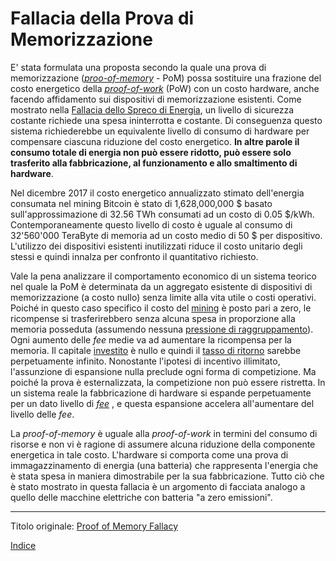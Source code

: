 # Fallacia della Prova di Memorizzazione



E' stata formulata una proposta secondo la quale una prova di memorizzazione ([_proo-of-memory_](https://eprint.iacr.org/2017/893.pdf) - PoM) possa sostituire una frazione del costo energetico della [_proof-of-work_](ch101-glossary.md#prova) (PoW) con un costo hardware, anche facendo affidamento sui dispositivi di memorizzazione esistenti. Come mostrato nella [Fallacia dello Spreco di Energia](ch053-energy-waste-fallacy.md), un livello di sicurezza costante richiede una spesa ininterrotta e costante. Di conseguenza questo sistema richiederebbe un equivalente livello di consumo di hardware per compensare ciascuna riduzione del costo energetico. **In altre parole il consumo totale di energia non può essere ridotto, può essere solo trasferito alla fabbricazione, al funzionamento e allo smaltimento di hardware**.

Nel dicembre 2017 il costo energetico annualizzato stimato dell'energia consumata nel mining Bitcoin è stato di 1,628,000,000 $ basato sull'approssimazione di 32.56 TWh consumati ad un costo di 0.05 $/kWh. Contemporaneamente questo livello di costo è uguale al consumo di 32'560'000 TeraByte di memoria ad un costo medio di 50 $ per dispositivo. L'utilizzo dei dispositivi esistenti inutilizzati riduce il costo unitario degli stessi e quindi innalza per confronto il quantitativo richiesto. 

Vale la pena analizzare il comportamento economico di un sistema teorico nel quale la PoM è determinata da un aggregato esistente di dispositivi di memorizzazione (a costo nullo) senza limite alla vita utile o costi operativi. Poiché in questo caso specifico il costo del [mining](ch101-glossary.md#centro-di-mining-mine) è posto pari a zero, le ricompense si trasferirebbero senza alcuna spesa in proporzione alla memoria posseduta (assumendo nessuna [pressione di raggruppamento](ch039-pooling-pressure-risk.md)). Ogni aumento delle _fee_ medie va ad aumentare la ricompensa per la memoria. Il capitale [investito](ch101-glossary.md#dare-in-prestito---investire) è nullo e quindi il [tasso di ritorno](ch101-glossary.md#interesse) sarebbe perpetuamente infinito. Nonostante l'ipotesi di incentivo illimitato, l'assunzione di espansione nulla preclude ogni forma di competizione. Ma poiché la prova è esternalizzata, la competizione non può essere ristretta. In un sistema reale la fabbricazione di hardware si espande perpetuamente per un dato livello di [_fee_](ch101-glossary.md#commissione-di-transazione-fee) , e questa espansione accelera all'aumentare del livello delle _fee_.

La _proof-of-memory_ è uguale alla _proof-of-work_ in termini del consumo di risorse e non vi è ragione di assumere alcuna riduzione della componente energetica in tale costo. L'hardware si comporta come una prova di immagazzinamento di energia (una batteria) che rappresenta l'energia che è stata spesa in maniera dimostrabile per la sua fabbricazione. Tutto ciò che è stato mostrato in questa fallacia è un argomento di facciata analogo a quello delle macchine elettriche con batteria "a zero emissioni".

---------
Titolo originale: [Proof of Memory Fallacy](https://github.com/libbitcoin/libbitcoin-system/wiki/Proof-of-Memory-Fallacy)

[Indice](/README.md)

